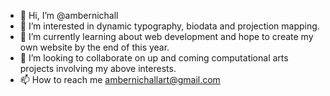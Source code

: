 - 👋 Hi, I’m @ambernichall
- 👀 I’m interested in dynamic typography, biodata and projection mapping.
- 🌱 I’m currently learning about web development and hope to create my own website by the end of this year.
- 💞️ I’m looking to collaborate on up and coming computational arts projects involving my above interests.
- 📫 How to reach me ambernichallart@gmail.com

<!---
ambernichall/ambernichall is a ✨ special ✨ repository because its `README.md` (this file) appears on your GitHub profile.
You can click the Preview link to take a look at your changes.
--->
